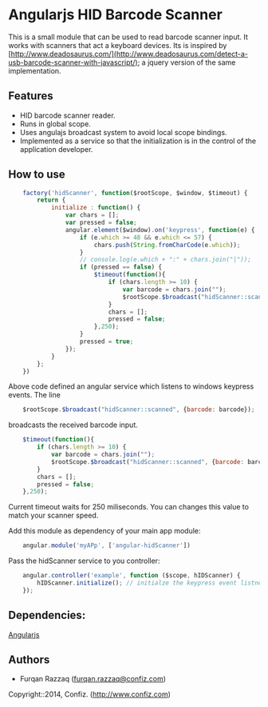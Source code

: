 # Angularjs HID Barcode Scanner

This is a small module that can be used to read barcode scanner input. It works with scanners that act a keyboard devices. Its is inspired by [http://www.deadosaurus.com/](http://www.deadosaurus.com/detect-a-usb-barcode-scanner-with-javascript/); a jquery version of the same implementation.

## Features

* HID barcode scanner reader.
* Runs in global scope.
* Uses angulajs broadcast system to avoid local scope bindings.
* Implemented as a service so that the initialization is in the control of the application developer.

## How to use

```javascript
    factory('hidScanner', function($rootScope, $window, $timeout) {
        return {
            initialize : function() {
                var chars = [];
                var pressed = false;
                angular.element($window).on('keypress', function(e) {
                    if (e.which >= 48 && e.which <= 57) {
                        chars.push(String.fromCharCode(e.which));
                    }
                    // console.log(e.which + ":" + chars.join("|"));
                    if (pressed == false) {
                        $timeout(function(){
                            if (chars.length >= 10) {
                                var barcode = chars.join("");
                                $rootScope.$broadcast("hidScanner::scanned", {barcode: barcode});
                            }
                            chars = [];
                            pressed = false;
                        },250);
                    }
                    pressed = true;
                });
            }
        };
    })
```

Above code defined an angular service which listens to windows keypress events. The line

```javascript
    $rootScope.$broadcast("hidScanner::scanned", {barcode: barcode});
```

broadcasts the received barcode input.

```javascript
    $timeout(function(){
        if (chars.length >= 10) {
            var barcode = chars.join("");
            $rootScope.$broadcast("hidScanner::scanned", {barcode: barcode});
        }
        chars = [];
        pressed = false;
    },250);
```
Current timeout waits for 250 miliseconds. You can changes this value to match your scanner speed.

Add this module as dependency of your main app module:

```javascript
    angular.module('myAPp', ['angular-hidScanner'])
```

Pass the hidScanner service to you controller:

```javascript
    angular.controller('example', function ($scope, hIDScanner) {
        hIDScanner.initialize(); // initialze the keypress event listner
    });
```

## Dependencies:
[Angularjs](https://angularjs.org/)

## Authors
* Furqan Razzaq (furqan.razzaq@confiz.com)

Copyright::2014, Confiz. (http://www.confiz.com)

